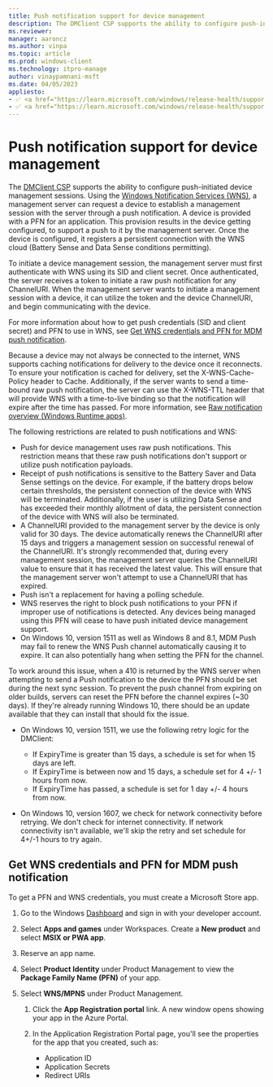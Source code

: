 ```yaml
---
title: Push notification support for device management
description: The DMClient CSP supports the ability to configure push-initiated device management sessions.
ms.reviewer:
manager: aaroncz
ms.author: vinpa
ms.topic: article
ms.prod: windows-client
ms.technology: itpro-manage
author: vinaypamnani-msft
ms.date: 04/05/2023
appliesto:
- ✅ <a href="https://learn.microsoft.com/windows/release-health/supported-versions-windows-client" target="_blank">Windows 11</a>
- ✅ <a href="https://learn.microsoft.com/windows/release-health/supported-versions-windows-client" target="_blank">Windows 10</a>
---
```


# Push notification support for device management

The [DMClient CSP](mdm/dmclient-csp.md) supports the ability to configure push-initiated device management sessions. Using the [Windows Notification Services (WNS)](/previous-versions/windows/apps/hh913756(v=win.10)), a management server can request a device to establish a management session with the server through a push notification. A device is provided with a PFN for an application. This provision results in the device getting configured, to support a push to it by the management server. Once the device is configured, it registers a persistent connection with the WNS cloud (Battery Sense and Data Sense conditions permitting).

To initiate a device management session, the management server must first authenticate with WNS using its SID and client secret. Once authenticated, the server receives a token to initiate a raw push notification for any ChannelURI. When the management server wants to initiate a management session with a device, it can utilize the token and the device ChannelURI, and begin communicating with the device.

For more information about how to get push credentials (SID and client secret) and PFN to use in WNS, see [Get WNS credentials and PFN for MDM push notification](#get-wns-credentials-and-pfn-for-mdm-push-notification).

Because a device may not always be connected to the internet, WNS supports caching notifications for delivery to the device once it reconnects. To ensure your notification is cached for delivery, set the X-WNS-Cache-Policy header to Cache. Additionally, if the server wants to send a time-bound raw push notification, the server can use the X-WNS-TTL header that will provide WNS with a time-to-live binding so that the notification will expire after the time has passed. For more information, see [Raw notification overview (Windows Runtime apps)](/previous-versions/windows/apps/jj676791(v=win.10)).

The following restrictions are related to push notifications and WNS:

- Push for device management uses raw push notifications. This restriction means that these raw push notifications don't support or utilize push notification payloads.
- Receipt of push notifications is sensitive to the Battery Saver and Data Sense settings on the device. For example, if the battery drops below certain thresholds, the persistent connection of the device with WNS will be terminated. Additionally, if the user is utilizing Data Sense and has exceeded their monthly allotment of data, the persistent connection of the device with WNS will also be terminated.
- A ChannelURI provided to the management server by the device is only valid for 30 days. The device automatically renews the ChannelURI after 15 days and triggers a management session on successful renewal of the ChannelURI. It's strongly recommended that, during every management session, the management server queries the ChannelURI value to ensure that it has received the latest value. This will ensure that the management server won't attempt to use a ChannelURI that has expired.
- Push isn't a replacement for having a polling schedule.
- WNS reserves the right to block push notifications to your PFN if improper use of notifications is detected. Any devices being managed using this PFN will cease to have push initiated device management support.
- On Windows 10, version 1511 as well as Windows 8 and 8.1, MDM Push may fail to renew the WNS Push channel automatically causing it to expire. It can also potentially hang when setting the PFN for the channel.

 To work around this issue, when a 410 is returned by the WNS server when attempting to send a Push notification to the device the PFN should be set during the next sync session. To prevent the push channel from expiring on older builds, servers can reset the PFN before the channel expires (~30 days). If they're already running Windows 10, there should be an update available that they can install that should fix the issue.

- On Windows 10, version 1511, we use the following retry logic for the DMClient:

  - If ExpiryTime is greater than 15 days, a schedule is set for when 15 days are left.
  - If ExpiryTime is between now and 15 days, a schedule set for 4 +/- 1 hours from now.
  - If ExpiryTime has passed, a schedule is set for 1 day +/- 4 hours from now.

- On Windows 10, version 1607, we check for network connectivity before retrying. We don't check for internet connectivity. If network connectivity isn't available, we'll skip the retry and set schedule for 4+/-1 hours to try again.

## Get WNS credentials and PFN for MDM push notification

To get a PFN and WNS credentials, you must create a Microsoft Store app.

1. Go to the Windows [Dashboard](https://dev.windows.com/en-US/dashboard) and sign in with your developer account.

1. Select **Apps and games** under Workspaces. Create a **New product** and select **MSIX or PWA app**.

1. Reserve an app name.

1. Select **Product Identity** under Product Management to view the **Package Family Name (PFN)** of your app.

1. Select **WNS/MPNS** under Product Management.

   1. Click the **App Registration portal** link. A new window opens showing your app in the Azure Portal.
   1. In the Application Registration Portal page, you'll see the properties for the app that you created, such as:

      - Application ID
      - Application Secrets
      - Redirect URIs
